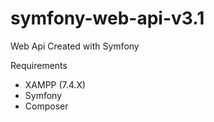# symfony-web-api-v3.1
Web Api Created with Symfony

Requirements

- XAMPP (7.4.X)
- Symfony
- Composer


